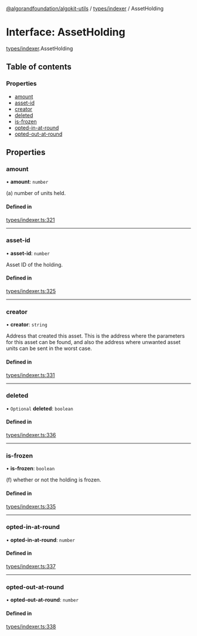 [@algorandfoundation/algokit-utils](../README.md) / [types/indexer](../modules/types_indexer.md) / AssetHolding

# Interface: AssetHolding

[types/indexer](../modules/types_indexer.md).AssetHolding

## Table of contents

### Properties

- [amount](types_indexer.AssetHolding.md#amount)
- [asset-id](types_indexer.AssetHolding.md#asset-id)
- [creator](types_indexer.AssetHolding.md#creator)
- [deleted](types_indexer.AssetHolding.md#deleted)
- [is-frozen](types_indexer.AssetHolding.md#is-frozen)
- [opted-in-at-round](types_indexer.AssetHolding.md#opted-in-at-round)
- [opted-out-at-round](types_indexer.AssetHolding.md#opted-out-at-round)

## Properties

### amount

• **amount**: `number`

(a) number of units held.

#### Defined in

[types/indexer.ts:321](https://github.com/algorandfoundation/algokit-utils-ts/blob/600c806/src/types/indexer.ts#L321)

___

### asset-id

• **asset-id**: `number`

Asset ID of the holding.

#### Defined in

[types/indexer.ts:325](https://github.com/algorandfoundation/algokit-utils-ts/blob/600c806/src/types/indexer.ts#L325)

___

### creator

• **creator**: `string`

Address that created this asset. This is the address where the parameters for
this asset can be found, and also the address where unwanted asset units can be
sent in the worst case.

#### Defined in

[types/indexer.ts:331](https://github.com/algorandfoundation/algokit-utils-ts/blob/600c806/src/types/indexer.ts#L331)

___

### deleted

• `Optional` **deleted**: `boolean`

#### Defined in

[types/indexer.ts:336](https://github.com/algorandfoundation/algokit-utils-ts/blob/600c806/src/types/indexer.ts#L336)

___

### is-frozen

• **is-frozen**: `boolean`

(f) whether or not the holding is frozen.

#### Defined in

[types/indexer.ts:335](https://github.com/algorandfoundation/algokit-utils-ts/blob/600c806/src/types/indexer.ts#L335)

___

### opted-in-at-round

• **opted-in-at-round**: `number`

#### Defined in

[types/indexer.ts:337](https://github.com/algorandfoundation/algokit-utils-ts/blob/600c806/src/types/indexer.ts#L337)

___

### opted-out-at-round

• **opted-out-at-round**: `number`

#### Defined in

[types/indexer.ts:338](https://github.com/algorandfoundation/algokit-utils-ts/blob/600c806/src/types/indexer.ts#L338)
